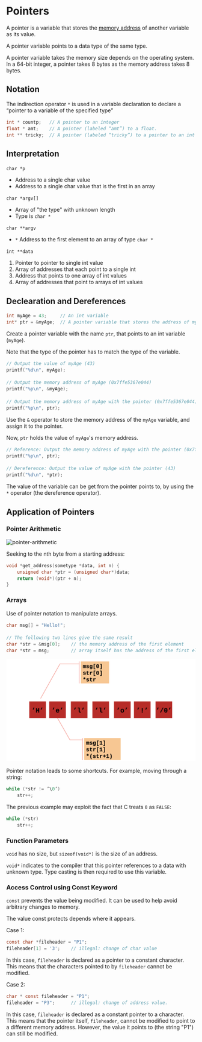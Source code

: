 # Pointers

A pointer is a variable that stores the [memory address](pages/programming-languages/c/memory-address.md) of another variable as its value.

A pointer variable points to a data type of the same type.

A pointer variable takes the memory size depends on the operating system. In a 64-bit integer, a pointer takes 8 bytes as the memory address takes 8 bytes.

## Notation

The indirection operator `*` is used in a variable declaration to declare a “pointer to a variable of the specified type”

```c
int * countp;   // A pointer to an integer
float * amt;    // A pointer (labeled “amt”) to a float.
int ** tricky;  // A pointer (labeled “tricky”) to a pointer to an int
```

## Interpretation

`char *p`
- Address to a single char value
- Address to a single char value that is the first in an array

`char *argv[]`
- Array of "the type" with unknown length
- Type is `char *`

`char **argv`
- `*` Address to the first element to an array of type `char *`

`int **data`
1. Pointer to pointer to single int value
2. Array of addresses that each point to a single int
3. Address that points to one array of int values
4. Array of addresses that point to arrays of int values

## Declearation and Dereferences

```c
int myAge = 43;     // An int variable
int* ptr = &myAge;  // A pointer variable that stores the address of myAge
```

Create a pointer variable with the name `ptr`, that points to an int variable (`myAge`).

Note that the type of the pointer has to match the type of the variable.

```c
// Output the value of myAge (43)
printf("%d\n", myAge);

// Output the memory address of myAge (0x7ffe5367e044)
printf("%p\n", &myAge);

// Output the memory address of myAge with the pointer (0x7ffe5367e044)
printf("%p\n", ptr);
```

Use the `&` operator to store the memory address of the `myAge` variable, and assign it to the pointer.

Now, `ptr` holds the value of `myAge`'s memory address.

```c
// Reference: Output the memory address of myAge with the pointer (0x7ffe5367e044)
printf("%p\n", ptr);

// Dereference: Output the value of myAge with the pointer (43)
printf("%d\n", *ptr);
```

The value of the variable can be get from the pointer points to, by using the `*` operator (the dereference operator).

## Application of Pointers

### Pointer Arithmetic

![pointer-arithmetic](images/pointer-arithmetic.png)

Seeking to the nth byte from a starting address:

```c
void *get_address(sometype *data, int n) {
    unsigned char *ptr = (unsigned char*)data;
    return (void*)(ptr + n);
}
```

### Arrays

Use of pointer notation to manipulate arrays.

```c
char msg[] = "Hello!";

// The following two lines give the same result
char *str = &msg[0];    // the memory address of the first element
char *str = msg;        // array itself has the address of the first element
```

![c-pointers-and-string-arrays](images/c-pointers-and-string-arrays.png)

Pointer notation leads to some shortcuts. For example, moving through a string:

```c
while (*str != ’\0’)
    str++;
```

The previous example may exploit the fact that C treats `0` as `FALSE`:

```c
while (*str)
    str++;
```

### Function Parameters

`void` has no size, but `sizeof(void*)` is the size of an address.

`void*` indicates to the compiler that this pointer references to a data with unknown type. Type casting is then required to use this variable.

### Access Control using Const Keyword

`const` prevents the value being modified. It can be used to help avoid arbitrary changes to memory.

The value const protects depends where it appears.

Case 1:

```c
const char *fileheader = "P1";
fileheader[1] = '3';    // illegal: change of char value
```

In this case, `fileheader` is declared as a pointer to a constant character. This means that the characters pointed to by `fileheader` cannot be modified.

Case 2:

```c
char * const fileheader = "P1";
fileheader = "P3";      // illegal: change of address value.
```

In this case, `fileheader` is declared as a constant pointer to a character. This means that the pointer itself, `fileheader`, cannot be modified to point to a different memory address. However, the value it points to (the string "P1") can still be modified.